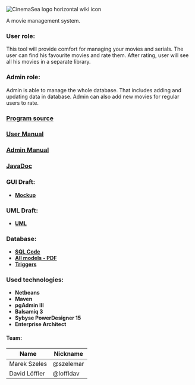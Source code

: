 ![CinemaSea logo horizontal wiki icon](https://gitlab.fel.cvut.cz/szelemar/cinemasea/raw/master/Program/src/main/java/Main/Resources/Logo_label.png)


A movie management system.

### User role:
This tool will provide comfort for managing your movies and serials. The user can find his favourite movies and rate them. After rating, user will see all his movies in a separate library. 

### Admin role:
Admin is able to manage the whole database. That includes adding and updating data in database. Admin can also add new movies for regular users to rate.

### **[Program source](https://gitlab.fel.cvut.cz/szelemar/cinemasea/tree/master/Program)**

### **[User Manual](https://gitlab.fel.cvut.cz/szelemar/cinemasea/raw/master/Documentation/User%20Manuals/CinemaSea_user_manual_1.0.pdf)**

### **[Admin Manual](https://gitlab.fel.cvut.cz/szelemar/cinemasea/raw/master/Documentation/User%20Manuals/CinemaSea_admin_manual_1.0.pdf)**

### **[JavaDoc](https://gitlab.fel.cvut.cz/szelemar/cinemasea/tree/master/Program/target/site/apidocs)**

### **GUI Draft:**
* **[Mockup](https://gitlab.fel.cvut.cz/szelemar/cinemasea/blob/master/Documentation/GUI/Concepts/Mockup.pdf)**

### **UML Draft:**
* **[UML](UML)**

### **Database:**
* **[SQL Code](https://gitlab.fel.cvut.cz/szelemar/cinemasea/blob/master/Documentation/Database/CINSEA_SQL.sql)**
* **[All models - PDF](https://gitlab.fel.cvut.cz/szelemar/cinemasea/blob/master/Documentation/Database/All%20Models.pdf)**
* **[Triggers](https://gitlab.fel.cvut.cz/szelemar/cinemasea/blob/master/Documentation/Database/CINSEA_triggers.sql)**

### **Used technologies:**
* **Netbeans**
* **Maven**
* **pgAdmin III**
* **Balsamiq 3**
* **Sybyse PowerDesigner 15**
* **Enterprise Architect**

#### Team:
|Name| Nickname |
| -------- | -------- |
|Marek Szeles| @szelemar |
|David Löffler| @loffldav |